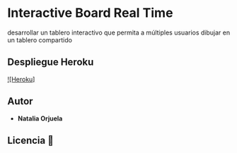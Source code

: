 # Interactive Board Real Time

desarrollar un tablero interactivo que permita a múltiples usuarios dibujar en un tablero compartido

## Despliegue Heroku 


[![Heroku]]()


## Autor 

* **Natalia Orjuela** 


## Licencia 📌




